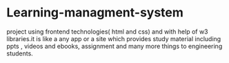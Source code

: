 # Learning-managment-system

project using frontend technologies( html and css) and  with help of w3 libraries.it is like a any app or a site which provides study material including ppts , videos and ebooks, assignment and many more things  to engineering students.
